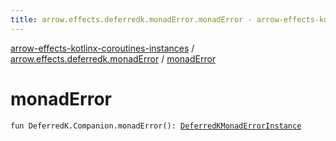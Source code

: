 ```yaml
---
title: arrow.effects.deferredk.monadError.monadError - arrow-effects-kotlinx-coroutines-instances
---
```


[arrow-effects-kotlinx-coroutines-instances](../index.html) / [arrow.effects.deferredk.monadError](index.html) / [monadError](./monad-error.html)

# monadError

`fun DeferredK.Companion.monadError(): `[`DeferredKMonadErrorInstance`](../arrow.effects/-deferred-k-monad-error-instance/index.html)
